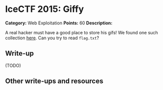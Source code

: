 # IceCTF 2015: Giffy

**Category:** Web Exploitation
**Points:** 60
**Description:** 

A real hacker must have a good place to store his gifs! We found one such collection <a target='_blank' href='http://web2015.icec.tf/giffy/'>here</a>. Can you try to read <code>flag.txt</code>?

## Write-up

(TODO)

## Other write-ups and resources

